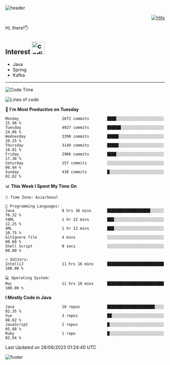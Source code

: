 ![header](https://capsule-render.vercel.app/api?type=soft&color=gradient&text=%20%20Gnoyes%20%20&fontAlign=30&fontSize=30&textBg=true&desc=Backend%20Developer&descAlign=60&descAlignY=50&&descSize=30)

<div align=right>
  
[![Hits](https://hits.seeyoufarm.com/api/count/incr/badge.svg?url=https%3A%2F%2Fgithub.com%2Fjeff-seyong)](https://hits.seeyoufarm.com)

</div>


Hi, there!🖐

## Interest <img src="https://media.giphy.com/media/bx3Cvt88j7PtM4SOaS/giphy.gif" alt="coding" width="40px" />

- Java
- Spring
- Kafka

---

<!--START_SECTION:waka-->
![Code Time](http://img.shields.io/badge/Code%20Time-650%20hrs%209%20mins-blue)

![Lines of code](https://img.shields.io/badge/From%20Hello%20World%20I%27ve%20Written-1.7%20million%20lines%20of%20code-blue)

📅 **I'm Most Productive on Tuesday** 

```text
Monday                   2672 commits        ████░░░░░░░░░░░░░░░░░░░░░   15.96 % 
Tuesday                  4027 commits        ██████░░░░░░░░░░░░░░░░░░░   24.06 % 
Wednesday                3390 commits        █████░░░░░░░░░░░░░░░░░░░░   20.25 % 
Thursday                 3149 commits        █████░░░░░░░░░░░░░░░░░░░░   18.81 % 
Friday                   2906 commits        ████░░░░░░░░░░░░░░░░░░░░░   17.36 % 
Saturday                 157 commits         ░░░░░░░░░░░░░░░░░░░░░░░░░   00.94 % 
Sunday                   438 commits         █░░░░░░░░░░░░░░░░░░░░░░░░   02.62 % 
```


📊 **This Week I Spent My Time On** 

```text
🕑︎ Time Zone: Asia/Seoul

💬 Programming Languages: 
Java                     8 hrs 36 mins       ███████████████████░░░░░░   76.32 % 
YAML                     1 hr 22 mins        ███░░░░░░░░░░░░░░░░░░░░░░   12.25 % 
XML                      1 hr 12 mins        ███░░░░░░░░░░░░░░░░░░░░░░   10.75 % 
GitIgnore file           4 mins              ░░░░░░░░░░░░░░░░░░░░░░░░░   00.68 % 
Shell Script             0 secs              ░░░░░░░░░░░░░░░░░░░░░░░░░   00.00 % 

🔥 Editors: 
IntelliJ                 11 hrs 16 mins      █████████████████████████   100.00 % 

💻 Operating System: 
Mac                      11 hrs 16 mins      █████████████████████████   100.00 % 
```

**I Mostly Code in Java** 

```text
Java                     28 repos            █████████████████████░░░░   82.35 % 
Vue                      3 repos             ██░░░░░░░░░░░░░░░░░░░░░░░   08.82 % 
JavaScript               2 repos             █░░░░░░░░░░░░░░░░░░░░░░░░   05.88 % 
Ruby                     1 repo              █░░░░░░░░░░░░░░░░░░░░░░░░   02.94 % 
```




 Last Updated on 28/06/2023 01:24:40 UTC
<!--END_SECTION:waka-->

<!--

<div align=center>
  
[![Gmail Badge](https://img.shields.io/badge/Gmail-d14836?style=flat&logo=Gmail&logoColor=white&link=mailto:sedragon.kim@gmail.com)](mailto:sedragon.kim@gmail.com) 

</div>

-->


![footer](https://capsule-render.vercel.app/api?type=waving&color=gradient&height=300&section=footer&animation=twinkling&reversal=true)
